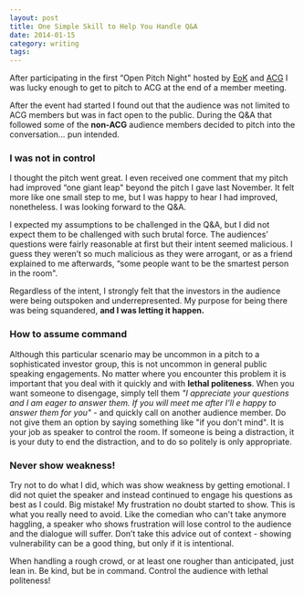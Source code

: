 ```yaml
---
layout: post
title: One Simple Skill to Help You Handle Q&A
date: 2014-01-15
category: writing
tags: 
---
```


After participating in the first “Open Pitch Night" hosted by [EoK](http://www.eokhq.com) and [ACG](http://theangelcapitalgroup.com) I was lucky enough to get to pitch to ACG at the end of a member meeting.

After the event had started I found out that the audience was not limited to ACG members but was in fact open to the public. During the Q&A that followed some of the **non-ACG** audience members decided to pitch into the conversation… pun intended.

### I was not in control

I thought the pitch went great. I even received one comment that my pitch had improved “one giant leap" beyond the pitch I gave last November. It felt more like one small step to me, but I was happy to hear I had improved, nonetheless. I was looking forward to the Q&A.

I expected my assumptions to be challenged in the Q&A, but I did not expect them to be challenged with such brutal force. The audiences’ questions were fairly reasonable at first but their intent seemed malicious. I guess they weren’t so much malicious as they were arrogant, or as a friend explained to me afterwards, “some people want to be the smartest person in the room".

Regardless of the intent, I strongly felt that the investors in the audience were being outspoken and underrepresented. My purpose for being there was being squandered, **and I was letting it happen.**

### How to assume command

Although this particular scenario may be uncommon in a pitch to a sophisticated investor group, this is not uncommon in general public speaking engagements. No matter where you encounter this problem it is important that you deal with it quickly and with **lethal politeness**. When you want someone to disengage, simply tell them _"I appreciate your questions and I am eager to answer them. If you will meet me after I'll e happy to answer them for you"_ - and quickly call on another audience member. Do not give them an option by saying something like "if you don't mind". It is your job as speaker to control the room. If someone is being a distraction, it is your duty to end the distraction, and to do so politely is only appropriate.

### Never show weakness!

Try not to do what I did, which was show weakness by getting emotional. I did not quiet the speaker and instead continued to engage his questions as best as I could. Big mistake! My frustration no doubt started to show. This is what you really need to avoid. Like the comedian who can't take anymore haggling, a speaker who shows frustration will lose control to the audience and the dialogue will suffer. Don’t take this advice out of context - showing vulnerability can be a good thing, but only if it is intentional.

When handling a rough crowd, or at least one rougher than anticipated, just lean in. Be kind, but be in command.
Control the audience with lethal politeness!
